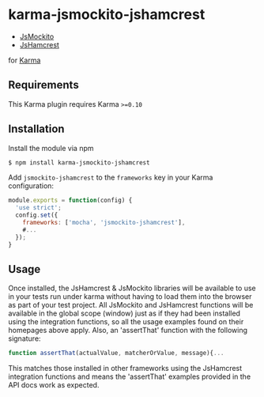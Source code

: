 
karma-jsmockito-jshamcrest
================

  * [JsMockito](http://jsmockito.org)
  * [JsHamcrest](http://www.danielfm.me/jshamcrest/)

for [Karma](http://karma-runner.github.io)

Requirements
------------

This Karma plugin requires Karma `>=0.10`

Installation
------------

Install the module via npm

```sh
$ npm install karma-jsmockito-jshamcrest
```

Add `jsmockito-jshamcrest` to the `frameworks` key in your Karma configuration:

```js
module.exports = function(config) {
  'use strict';
  config.set({
    frameworks: ['mocha', 'jsmockito-jshamcrest'],
    #...
  });
}
```



Usage
-----

Once installed, the JsHamcrest & JsMockito libraries will be available to use in your tests run under karma without having to load them into the browser as part of your test project.
All JsMockito and JsHamcrest functions will be available in the global scope (window) just as if they had been installed using the integration functions, so all the usage examples found on their homepages above apply.
Also, an 'assertThat' function with the following signature:

```js
function assertThat(actualValue, matcherOrValue, message){...
```

This matches those installed in other frameworks using the JsHamcrest integration functions and means the 'assertThat' examples provided in the API docs work as expected.